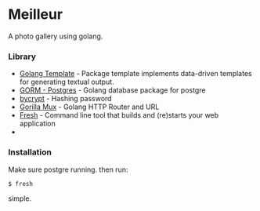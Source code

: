 # Meilleur

A photo gallery using golang.

### Library

* [Golang Template](https://golang.org/pkg/text/template/) - Package template implements data-driven templates for generating textual output.
* [GORM - Postgres](https://github.com/go-gorm/postgres) - Golang database package for postgre
* [bycrypt](https://pkg.go.dev/golang.org/x/crypto/bcrypt) - Hashing password
* [Gorilla Mux](https://github.com/gorilla/mux) - Golang HTTP Router and URL
* [Fresh](https://github.com/gravityblast/fresh) - Command line tool that builds and (re)starts your web application
* 
### Installation

Make sure postgre running.
then run: 
```sh
$ fresh
```
simple.
